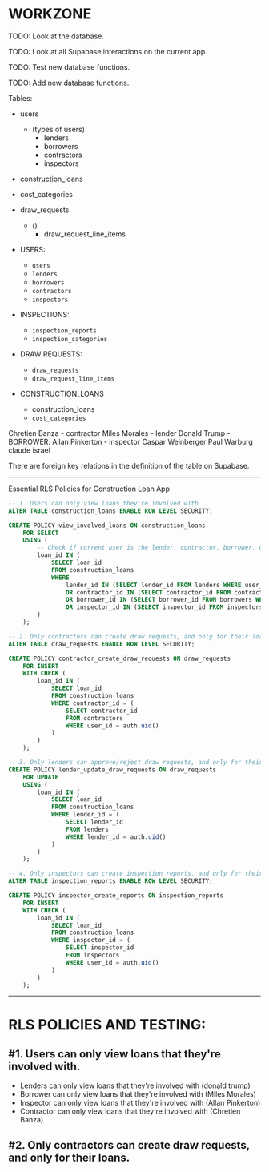 # WORKZONE 

TODO: Look at the database. 

TODO: Look at all Supabase interactions on the current app. 

TODO: Test new database functions. 

TODO: Add new database functions. 


Tables: 
- users
  - (types of users)
    - lenders
    - borrowers
    - contractors
    - inspectors
- construction_loans
- cost_categories
- draw_requests
  - ()
    - draw_request_line_items



- USERS: 
  - `users`
  - `lenders`
  - `borrowers`
  - `contractors`
  - `inspectors`
- INSPECTIONS: 
  - `inspection_reports`
  - `inspection_categories`
- DRAW REQUESTS: 
  - `draw_requests`
  - `draw_request_line_items`
- CONSTRUCTION_LOANS
  - construction_loans
  - `cost_categories`



Chretien Banza - contractor
Miles Morales - lender
Donald Trump - BORROWER. 
Allan Pinkerton - inspector
Caspar Weinberger 
Paul Warburg
claude
israel 


There are foreign key relations in the definition of the table on Supabase. 




-------------

Essential RLS Policies for Construction Loan App

```sql
-- 1. Users can only view loans they're involved with
ALTER TABLE construction_loans ENABLE ROW LEVEL SECURITY;

CREATE POLICY view_involved_loans ON construction_loans
    FOR SELECT
    USING (
        -- Check if current user is the lender, contractor, borrower, or inspector for this loan
        loan_id IN (
            SELECT loan_id 
            FROM construction_loans
            WHERE 
                lender_id IN (SELECT lender_id FROM lenders WHERE user_id = auth.uid())
                OR contractor_id IN (SELECT contractor_id FROM contractors WHERE user_id = auth.uid())
                OR borrower_id IN (SELECT borrower_id FROM borrowers WHERE user_id = auth.uid())
                OR inspector_id IN (SELECT inspector_id FROM inspectors WHERE user_id = auth.uid())
        )
    );

-- 2. Only contractors can create draw requests, and only for their loans
ALTER TABLE draw_requests ENABLE ROW LEVEL SECURITY;

CREATE POLICY contractor_create_draw_requests ON draw_requests
    FOR INSERT
    WITH CHECK (
        loan_id IN (
            SELECT loan_id 
            FROM construction_loans 
            WHERE contractor_id = (
                SELECT contractor_id 
                FROM contractors 
                WHERE user_id = auth.uid()
            )
        )
    );

-- 3. Only lenders can approve/reject draw requests, and only for their loans
CREATE POLICY lender_update_draw_requests ON draw_requests
    FOR UPDATE
    USING (
        loan_id IN (
            SELECT loan_id 
            FROM construction_loans 
            WHERE lender_id = (
                SELECT lender_id 
                FROM lenders 
                WHERE lender_id = auth.uid()
            )
        )
    );

-- 4. Only inspectors can create inspection reports, and only for their assigned loans
ALTER TABLE inspection_reports ENABLE ROW LEVEL SECURITY;

CREATE POLICY inspector_create_reports ON inspection_reports
    FOR INSERT
    WITH CHECK (
        loan_id IN (
            SELECT loan_id 
            FROM construction_loans 
            WHERE inspector_id = (
                SELECT inspector_id 
                FROM inspectors 
                WHERE user_id = auth.uid()
            )
        )
    );
```


------------------------

# RLS POLICIES AND TESTING: 
   
## #1. Users can only view loans that they're involved with. 

- Lenders can only view loans that they're involved with (donald trump)
- Borrower can only view loans that they're involved with (Miles Morales)
- Inspector can only view loans that they're involved with (Allan Pinkerton)
- Contractor can only view loans that they're involved with (Chretien Banza)


## #2. Only contractors can create draw requests, and only for their loans. 

